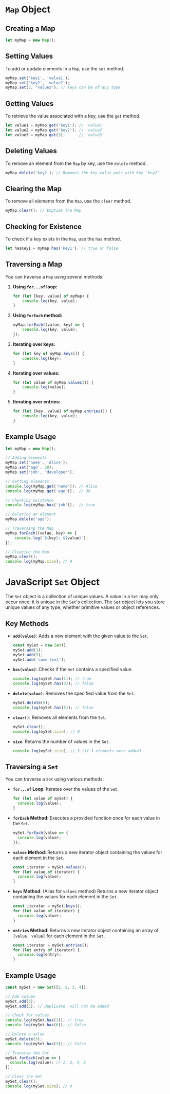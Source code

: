 # `Map` Object

## Creating a Map

```javascript
let myMap = new Map();
```

## Setting Values

To add or update elements in a `Map`, use the `set` method.

```javascript
myMap.set('key1', 'value1');
myMap.set('key2', 'value2');
myMap.set(3, 'value3'); // Keys can be of any type
```

## Getting Values

To retrieve the value associated with a key, use the `get` method.

```javascript
let value1 = myMap.get('key1'); // 'value1'
let value2 = myMap.get('key2'); // 'value2'
let value3 = myMap.get(3);      // 'value3'
```

## Deleting Values

To remove an element from the `Map` by key, use the `delete` method.

```javascript
myMap.delete('key2'); // Removes the key-value pair with key 'key2'
```

## Clearing the Map

To remove all elements from the `Map`, use the `clear` method.

```javascript
myMap.clear(); // Empties the Map
```

## Checking for Existence

To check if a key exists in the `Map`, use the `has` method.

```javascript
let hasKey1 = myMap.has('key1'); // true or false
```

## Traversing a Map

You can traverse a `Map` using several methods:

1. **Using `for...of` loop:**

   ```javascript
   for (let [key, value] of myMap) {
       console.log(key, value);
   }
   ```

2. **Using `forEach` method:**

   ```javascript
   myMap.forEach((value, key) => {
       console.log(key, value);
   });
   ```

3. **Iterating over keys:**

   ```javascript
   for (let key of myMap.keys()) {
       console.log(key);
   }
   ```

4. **Iterating over values:**

   ```javascript
   for (let value of myMap.values()) {
       console.log(value);
   }
   ```

5. **Iterating over entries:**

   ```javascript
   for (let [key, value] of myMap.entries()) {
       console.log(key, value);
   }
   ```

## Example Usage

```javascript
let myMap = new Map();

// Adding elements
myMap.set('name', 'Alice');
myMap.set('age', 30);
myMap.set('job', 'developer');

// Getting elements
console.log(myMap.get('name')); // Alice
console.log(myMap.get('age'));  // 30

// Checking existence
console.log(myMap.has('job'));  // true

// Deleting an element
myMap.delete('age');

// Traversing the Map
myMap.forEach((value, key) => {
    console.log(`${key}: ${value}`);
});

// Clearing the Map
myMap.clear();
console.log(myMap.size); // 0
```

# JavaScript `Set` Object

The `Set` object is a collection of unique values. A value in a `Set` may only occur once; it is unique in the `Set`'s collection. The `Set` object lets you store unique values of any type, whether primitive values or object references.

## Key Methods

- **`add(value)`**: Adds a new element with the given value to the `Set`.
  ```javascript
  const mySet = new Set();
  mySet.add(1);
  mySet.add(5);
  mySet.add('some text');
  ```

- **`has(value)`**: Checks if the `Set` contains a specified value.
  ```javascript
  console.log(mySet.has(1)); // true
  console.log(mySet.has(3)); // false
  ```

- **`delete(value)`**: Removes the specified value from the `Set`.
  ```javascript
  mySet.delete(5);
  console.log(mySet.has(5)); // false
  ```

- **`clear()`**: Removes all elements from the `Set`.
  ```javascript
  mySet.clear();
  console.log(mySet.size); // 0
  ```

- **`size`**: Returns the number of values in the `Set`.
  ```javascript
  console.log(mySet.size); // 3 (if 3 elements were added)
  ```

## Traversing a `Set`

You can traverse a `Set` using various methods:

- **`for...of` Loop**: Iterates over the values of the `Set`.
  ```javascript
  for (let value of mySet) {
    console.log(value);
  }
  ```

- **`forEach` Method**: Executes a provided function once for each value in the `Set`.
  ```javascript
  mySet.forEach(value => {
    console.log(value);
  });
  ```

- **`values` Method**: Returns a new iterator object containing the values for each element in the `Set`.
  ```javascript
  const iterator = mySet.values();
  for (let value of iterator) {
    console.log(value);
  }
  ```

- **`keys` Method**: (Alias for `values` method) Returns a new iterator object containing the values for each element in the `Set`.
  ```javascript
  const iterator = mySet.keys();
  for (let value of iterator) {
    console.log(value);
  }
  ```

- **`entries` Method**: Returns a new iterator object containing an array of `[value, value]` for each element in the `Set`.
  ```javascript
  const iterator = mySet.entries();
  for (let entry of iterator) {
    console.log(entry);
  }
  ```

## Example Usage

```javascript
const mySet = new Set([1, 2, 3, 4]);

// Add values
mySet.add(5);
mySet.add(5); // Duplicate, will not be added

// Check for values
console.log(mySet.has(1)); // true
console.log(mySet.has(6)); // false

// Delete a value
mySet.delete(3);
console.log(mySet.has(3)); // false

// Traverse the Set
mySet.forEach(value => {
  console.log(value); // 1, 2, 4, 5
});

// Clear the Set
mySet.clear();
console.log(mySet.size); // 0
```